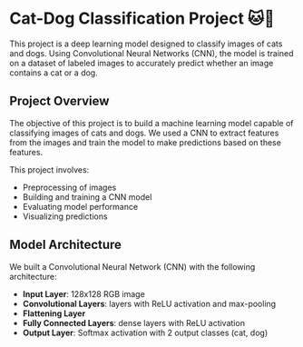 # Cat-Dog Classification Project 🐱🐶

This project is a deep learning model designed to classify images of cats and dogs. Using Convolutional Neural Networks (CNN), the model is trained on a dataset of labeled images to accurately predict whether an image contains a cat or a dog.


## Project Overview
The objective of this project is to build a machine learning model capable of classifying images of cats and dogs. We used a CNN to extract features from the images and train the model to make predictions based on these features.

This project involves:
- Preprocessing of images
- Building and training a CNN model
- Evaluating model performance
- Visualizing predictions


## Model Architecture
We built a Convolutional Neural Network (CNN) with the following architecture:
- **Input Layer**: 128x128 RGB image
- **Convolutional Layers**:  layers with ReLU activation and max-pooling
- **Flattening Layer**
- **Fully Connected Layers**:  dense layers with ReLU activation
- **Output Layer**: Softmax activation with 2 output classes (cat, dog)

